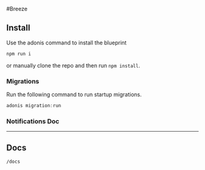 #Breeze

## Install

Use the adonis command to install the blueprint

```bash
npm run i
```

or manually clone the repo and then run `npm install`.

### Migrations

Run the following command to run startup migrations.

```js
adonis migration:run
```

### Notifications Doc

---

Docs
---
```/docs```
